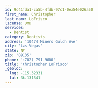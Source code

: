 ```yaml
---
id: 9c41fda1-ca5b-4fdb-97c1-0ea54e026a50
first_name: Christopher
last_name: LoFrisco
license: DMD
services:
  - Dentist
category: Dentists
address: '10474 Miners Gulch Ave'
city: 'Las Vegas'
state: NV
zip: '89135'
phone: '(702) 791-9000'
title: 'Christopher LoFrisco'
_geoloc:
  lng: -115.32331
  lat: 36.131341
---
```

